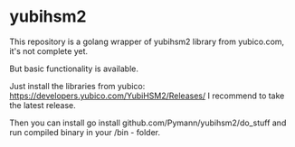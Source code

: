 # yubihsm2
This repository is a golang wrapper of yubihsm2 library from yubico.com, it's not complete yet.

But basic functionality is available.

Just install the libraries from yubico: https://developers.yubico.com/YubiHSM2/Releases/
I recommend to take the latest release.

Then you can install go install github.com/Pymann/yubihsm2/do_stuff and run compiled binary in your <GOPATH>/bin - folder.
